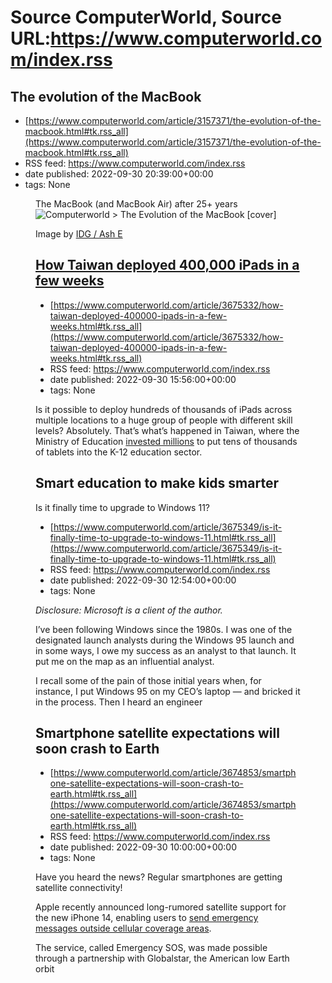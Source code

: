 # Source ComputerWorld, Source URL:https://www.computerworld.com/index.rss

## The evolution of the MacBook
 - [https://www.computerworld.com/article/3157371/the-evolution-of-the-macbook.html#tk.rss_all](https://www.computerworld.com/article/3157371/the-evolution-of-the-macbook.html#tk.rss_all)
 - RSS feed: https://www.computerworld.com/index.rss
 - date published: 2022-09-30 20:39:00+00:00
 - tags: None

<article class="slideshow"><figure class="slide"><figcaption>The MacBook (and MacBook Air) after 25+ years</figcaption><img alt="Computerworld &gt; The Evolution of the MacBook [cover]" src="https://images.idgesg.net/images/article/2018/09/cw_evolution_of_the_macbook_01-100771061-large.jpg?auto=webp&amp;quality=85,70" /><p class="slideCredit">Image by <a class="slideCreditLink" href="https://unsplash.com/photos/3gdPXgw9emo" rel="nofollow" target="_blank"><span class="slideCreditText">IDG / Ash E

## How Taiwan deployed 400,000 iPads in a few weeks
 - [https://www.computerworld.com/article/3675332/how-taiwan-deployed-400000-ipads-in-a-few-weeks.html#tk.rss_all](https://www.computerworld.com/article/3675332/how-taiwan-deployed-400000-ipads-in-a-few-weeks.html#tk.rss_all)
 - RSS feed: https://www.computerworld.com/index.rss
 - date published: 2022-09-30 15:56:00+00:00
 - tags: None

<article>
	<section class="page">
<p>Is it possible to deploy hundreds of thousands of iPads across multiple locations to a huge group of people with different skill levels? Absolutely. That’s what’s happened in Taiwan, where the Ministry of Education <a href="https://focustaiwan.tw/society/202111250019" rel="nofollow noopener" target="_blank">invested millions</a> to put tens of thousands of tablets into the K-12 education sector.</p><h2><strong>Smart education to make kids smarter</strong></h2

## Is it finally time to upgrade to Windows 11?
 - [https://www.computerworld.com/article/3675349/is-it-finally-time-to-upgrade-to-windows-11.html#tk.rss_all](https://www.computerworld.com/article/3675349/is-it-finally-time-to-upgrade-to-windows-11.html#tk.rss_all)
 - RSS feed: https://www.computerworld.com/index.rss
 - date published: 2022-09-30 12:54:00+00:00
 - tags: None

<article>
	<section class="page">
<p><em>Disclosure: Microsoft is a client of the author.</em></p><p>I’ve been following Windows since the 1980s. I was one of the designated launch analysts during the Windows 95 launch and in some ways, I owe my success as an analyst to that launch. It put me on the map as an influential analyst.</p><p>I recall some of the pain of those initial years when, for instance, I put Windows 95 on my CEO’s laptop — and bricked it in the process. Then I heard an engineer

## Smartphone satellite expectations will soon crash to Earth
 - [https://www.computerworld.com/article/3674853/smartphone-satellite-expectations-will-soon-crash-to-earth.html#tk.rss_all](https://www.computerworld.com/article/3674853/smartphone-satellite-expectations-will-soon-crash-to-earth.html#tk.rss_all)
 - RSS feed: https://www.computerworld.com/index.rss
 - date published: 2022-09-30 10:00:00+00:00
 - tags: None

<article>
	<section class="page">
<p>Have you heard the news? Regular smartphones are getting satellite connectivity!</p><p>Apple recently announced long-rumored satellite support for the new iPhone 14, enabling users to <a href="https://support.apple.com/en-us/HT213426" rel="nofollow noopener" target="_blank">send emergency messages outside cellular coverage areas</a>.</p><p>The service, called Emergency SOS, was made possible through a partnership with Globalstar, the American low Earth orbit 
